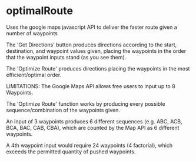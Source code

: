 # optimalRoute
Uses the google maps javascript API to deliver the faster route given a number of waypoints

The 'Get Directions' button produces directions according to the start, destination, 
and waypoint values given, placing the waypoints in the order that the waypoint inputs stand (as you see them).

The 'Optimize Route' produces directions placing the waypoints in the most efficient/optimal order.

LIMITATIONS: 
  The Google Maps API allows free users to input up to 8 Waypoints. 

  The 'Optimize Route' function works by producing every possible sequence/combination of the waypoints given.

  An input of 3 waypoints produces 6 different sequences (e.g. ABC, ACB, BCA, BAC, CAB, CBA), which are
  counted by the Map API as 6 different waypoints.

  A 4th waypoint input would require 24 waypoints (4 factorial), which exceeds the permitted quantity of pushed waypoints.

